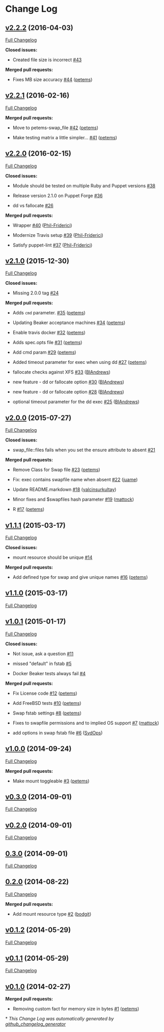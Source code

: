 # Change Log

## [v2.2.2](https://github.com/petems/petems-swap_file/tree/v2.2.2) (2016-04-03)

[Full Changelog](https://github.com/petems/petems-swap_file/compare/v2.2.1...v2.2.2)

**Closed issues:**

- Created file size is incorrect [\#43](https://github.com/petems/petems-swap_file/issues/43)

**Merged pull requests:**

- Fixes MB size accuracy [\#44](https://github.com/petems/petems-swap_file/pull/44) ([petems](https://github.com/petems))

## [v2.2.1](https://github.com/petems/petems-swap_file/tree/v2.2.1) (2016-02-16)

[Full Changelog](https://github.com/petems/petems-swap_file/compare/v2.2.0...v2.2.1)

**Merged pull requests:**

- Move to petems-swap\_file [\#42](https://github.com/petems/petems-swap_file/pull/42) ([petems](https://github.com/petems))

- Make testing matrix a little simpler... [\#41](https://github.com/petems/petems-swap_file/pull/41) ([petems](https://github.com/petems))

## [v2.2.0](https://github.com/petems/petems-swap_file/tree/v2.2.0) (2016-02-15)

[Full Changelog](https://github.com/petems/petems-swap_file/compare/v2.1.0...v2.2.0)

**Closed issues:**

- Module should be tested on multiple Ruby and Puppet versions [\#38](https://github.com/petems/petems-swap_file/issues/38)

- Release version 2.1.0 on Puppet Forge [\#36](https://github.com/petems/petems-swap_file/issues/36)

- dd vs fallocate  [\#26](https://github.com/petems/petems-swap_file/issues/26)

**Merged pull requests:**

- Wrapper [\#40](https://github.com/petems/petems-swap_file/pull/40) ([Phil-Friderici](https://github.com/Phil-Friderici))

- Modernize Travis setup [\#39](https://github.com/petems/petems-swap_file/pull/39) ([Phil-Friderici](https://github.com/Phil-Friderici))

- Satisfy puppet-lint [\#37](https://github.com/petems/petems-swap_file/pull/37) ([Phil-Friderici](https://github.com/Phil-Friderici))

## [v2.1.0](https://github.com/petems/petems-swap_file/tree/v2.1.0) (2015-12-30)

[Full Changelog](https://github.com/petems/petems-swap_file/compare/v2.0.0...v2.1.0)

**Closed issues:**

- Missing 2.0.0 tag [\#24](https://github.com/petems/petems-swap_file/issues/24)

**Merged pull requests:**

- Adds `cmd` parameter. [\#35](https://github.com/petems/petems-swap_file/pull/35) ([petems](https://github.com/petems))

- Updating Beaker acceptance machines [\#34](https://github.com/petems/petems-swap_file/pull/34) ([petems](https://github.com/petems))

- Enable travis docker [\#32](https://github.com/petems/petems-swap_file/pull/32) ([petems](https://github.com/petems))

- Adds spec.opts file [\#31](https://github.com/petems/petems-swap_file/pull/31) ([petems](https://github.com/petems))

- Add cmd param [\#29](https://github.com/petems/petems-swap_file/pull/29) ([petems](https://github.com/petems))

- Added timeout parameter for exec when using dd [\#27](https://github.com/petems/petems-swap_file/pull/27) ([petems](https://github.com/petems))

- fallocate checks against XFS [\#33](https://github.com/petems/petems-swap_file/pull/33) ([BIAndrews](https://github.com/BIAndrews))

- new feature - dd or fallocate option [\#30](https://github.com/petems/petems-swap_file/pull/30) ([BIAndrews](https://github.com/BIAndrews))

- new feature - dd or fallocate option [\#28](https://github.com/petems/petems-swap_file/pull/28) ([BIAndrews](https://github.com/BIAndrews))

- optional timeout parameter for the dd exec [\#25](https://github.com/petems/petems-swap_file/pull/25) ([BIAndrews](https://github.com/BIAndrews))

## [v2.0.0](https://github.com/petems/petems-swap_file/tree/v2.0.0) (2015-07-27)

[Full Changelog](https://github.com/petems/petems-swap_file/compare/v1.1.1...v2.0.0)

**Closed issues:**

- swap\_file::files fails when you set the ensure attribute to absent [\#21](https://github.com/petems/petems-swap_file/issues/21)

**Merged pull requests:**

- Remove Class for Swap file [\#23](https://github.com/petems/petems-swap_file/pull/23) ([petems](https://github.com/petems))

- Fix: exec contains swapfile name when absent [\#22](https://github.com/petems/petems-swap_file/pull/22) ([juame](https://github.com/juame))

- Update README.markdown [\#18](https://github.com/petems/petems-swap_file/pull/18) ([yalcinsurkultay](https://github.com/yalcinsurkultay))

- Minor fixes and $swapfiles hash parameter [\#19](https://github.com/petems/petems-swap_file/pull/19) ([mattock](https://github.com/mattock))

- R [\#17](https://github.com/petems/petems-swap_file/pull/17) ([petems](https://github.com/petems))

## [v1.1.1](https://github.com/petems/petems-swap_file/tree/v1.1.1) (2015-03-17)

[Full Changelog](https://github.com/petems/petems-swap_file/compare/v1.1.0...v1.1.1)

**Closed issues:**

- mount resource should be unique [\#14](https://github.com/petems/petems-swap_file/issues/14)

**Merged pull requests:**

- Add defined type for swap and give unique names [\#16](https://github.com/petems/petems-swap_file/pull/16) ([petems](https://github.com/petems))

## [v1.1.0](https://github.com/petems/petems-swap_file/tree/v1.1.0) (2015-03-17)

[Full Changelog](https://github.com/petems/petems-swap_file/compare/v1.0.1...v1.1.0)

## [v1.0.1](https://github.com/petems/petems-swap_file/tree/v1.0.1) (2015-01-17)

[Full Changelog](https://github.com/petems/petems-swap_file/compare/v1.0.0...v1.0.1)

**Closed issues:**

- Not issue, ask a question [\#11](https://github.com/petems/petems-swap_file/issues/11)

- missed "default" in fstab [\#5](https://github.com/petems/petems-swap_file/issues/5)

- Docker Beaker tests always fail [\#4](https://github.com/petems/petems-swap_file/issues/4)

**Merged pull requests:**

- Fix License code [\#12](https://github.com/petems/petems-swap_file/pull/12) ([petems](https://github.com/petems))

- Add FreeBSD tests [\#10](https://github.com/petems/petems-swap_file/pull/10) ([petems](https://github.com/petems))

- Swap fstab settings [\#8](https://github.com/petems/petems-swap_file/pull/8) ([petems](https://github.com/petems))

- Fixes to swapfile permissions and to implied OS support [\#7](https://github.com/petems/petems-swap_file/pull/7) ([mattock](https://github.com/mattock))

- add options in swap fstab file [\#6](https://github.com/petems/petems-swap_file/pull/6) ([SydOps](https://github.com/SydOps))

## [v1.0.0](https://github.com/petems/petems-swap_file/tree/v1.0.0) (2014-09-24)

[Full Changelog](https://github.com/petems/petems-swap_file/compare/v0.3.0...v1.0.0)

**Merged pull requests:**

- Make mount toggleable [\#3](https://github.com/petems/petems-swap_file/pull/3) ([petems](https://github.com/petems))

## [v0.3.0](https://github.com/petems/petems-swap_file/tree/v0.3.0) (2014-09-01)

[Full Changelog](https://github.com/petems/petems-swap_file/compare/v0.2.0...v0.3.0)

## [v0.2.0](https://github.com/petems/petems-swap_file/tree/v0.2.0) (2014-09-01)

[Full Changelog](https://github.com/petems/petems-swap_file/compare/0.3.0...v0.2.0)

## [0.3.0](https://github.com/petems/petems-swap_file/tree/0.3.0) (2014-09-01)

[Full Changelog](https://github.com/petems/petems-swap_file/compare/0.2.0...0.3.0)

## [0.2.0](https://github.com/petems/petems-swap_file/tree/0.2.0) (2014-08-22)

[Full Changelog](https://github.com/petems/petems-swap_file/compare/v0.1.2...0.2.0)

**Merged pull requests:**

- Add mount resource type [\#2](https://github.com/petems/petems-swap_file/pull/2) ([bodgit](https://github.com/bodgit))

## [v0.1.2](https://github.com/petems/petems-swap_file/tree/v0.1.2) (2014-05-29)

[Full Changelog](https://github.com/petems/petems-swap_file/compare/v0.1.1...v0.1.2)

## [v0.1.1](https://github.com/petems/petems-swap_file/tree/v0.1.1) (2014-05-29)

[Full Changelog](https://github.com/petems/petems-swap_file/compare/v0.1.0...v0.1.1)

## [v0.1.0](https://github.com/petems/petems-swap_file/tree/v0.1.0) (2014-02-27)

**Merged pull requests:**

- Removing custom fact for memory size in bytes [\#1](https://github.com/petems/petems-swap_file/pull/1) ([petems](https://github.com/petems))



\* *This Change Log was automatically generated by [github_changelog_generator](https://github.com/skywinder/Github-Changelog-Generator)*